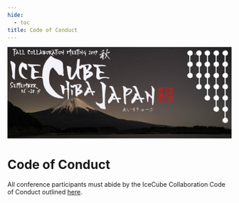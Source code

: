 ```yaml
---
hide:
  - toc
title: Code of Conduct
---
```


![2019 Fall Collaboration Meeting](titleNoren2C_new.jpg)



# Code of Conduct


All conference participants must abide by the IceCube Collaboration Code of Conduct outlined [here](IceCube_CollaborationCode_of_Conduct.pdf).

